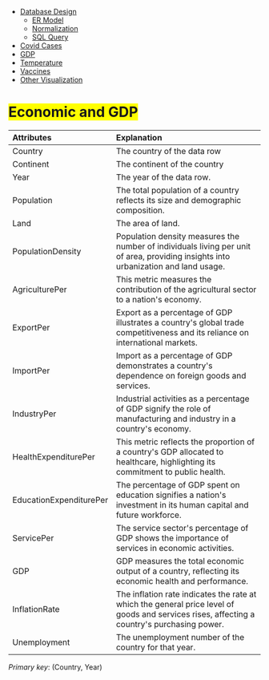 <link rel="stylesheet" href="style.css">
<nav>
    <ul>
        <li><a href="/Data_Visualization_Covid_Temp_GDP/">Database Design</a>
            <ul>
                <li><a href="/Data_Visualization_Covid_Temp_GDP/ER/">ER Model</a></li>
                <li><a href="/Data_Visualization_Covid_Temp_GDP/Norm/">Normalization</a></li>
                <li><a href="/Data_Visualization_Covid_Temp_GDP/Query/">SQL Query</a></li>
            </ul>
        </li>
        <li><a href="/Data_Visualization_Covid_Temp_GDP/Cases/">Covid Cases</a></li>
        <li><a href="/Data_Visualization_Covid_Temp_GDP/GDP/">GDP</a></li>
        <li><a href="//Data_Visualization_Covid_Temp_GDP/Temp/">Temperature</a></li>
        <li><a href="/Data_Visualization_Covid_Temp_GDP/Vac/">Vaccines</a></li>
        <li><a href="/Data_Visualization_Covid_Temp_GDP/Visual/">Other Visualization</a></li>
    </ul>
</nav>



# <span style="background-color: yellow;">Economic and GDP</span>

| Attributes               | Explanation                                                                     |
| :----------------------- | :------------------------------------------------------------------------------ |
| Country                  | The country of the data row                                                     |
| Continent                | The continent of the country                                                    |
| Year                     | The year of the data row.                                                       |
| Population               | The total population of a country reflects its size and demographic composition.|
| Land                     | The area of land.                                                             |
| PopulationDensity        | Population density measures the number of individuals living per unit of area, providing insights into urbanization and land usage.|
| AgriculturePer           | This metric measures the contribution of the agricultural sector to a nation's economy.|
| ExportPer                | Export as a percentage of GDP illustrates a country's global trade competitiveness and its reliance on international markets.|
| ImportPer                | Import as a percentage of GDP demonstrates a country's dependence on foreign goods and services.|
| IndustryPer              | Industrial activities as a percentage of GDP signify the role of manufacturing and industry in a country's economy.|
| HealthExpenditurePer     | This metric reflects the proportion of a country's GDP allocated to healthcare, highlighting its commitment to public health.|
| EducationExpenditurePer  | The percentage of GDP spent on education signifies a nation's investment in its human capital and future workforce.|
| ServicePer               | The service sector's percentage of GDP shows the importance of services in economic activities.|
| GDP                      | GDP measures the total economic output of a country, reflecting its economic health and performance.|
| InflationRate            | The inflation rate indicates the rate at which the general price level of goods and services rises, affecting a country's purchasing power.|
| Unemployment             | The unemployment number of the country for that year.                         |

*Primary key*: (Country, Year)

